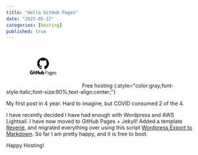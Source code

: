 ```yaml
---
title: "Hello GitHub Pages"
date: "2022-05-17"
categories: [Hosting]
published: true
---
```

<img src="../images/githubpages.jpg" alt="" width="200"/>
Free hosting
{:style="color:gray;font-style:italic;font-size:90%;text-align:center;"}

My first post in 4 year.  Hard to imagine, but COVID consumed 2 of the 4.

I have recently decided I have had enough with Wordpress and AWS Lightsail.  I have now moved to GitHub Pages + Jekyll!  Added a template [Reverie](https://github.com/amitmerchant1990/reverie), and migrated everything over using this script [Wordpress Export to Markdown](https://github.com/lonekorean/wordpress-export-to-markdown).  So far I am pretty happy, and it is free to boot.

Happy Hosting!
